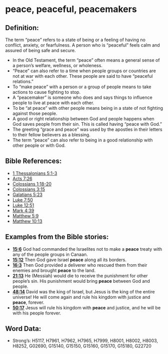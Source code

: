 # peace, peaceful, peacemakers

## Definition:

The term “peace” refers to a state of being or a feeling of having no conflict, anxiety, or fearfulness. A person who is “peaceful” feels calm and assured of being safe and secure.

* In the Old Testament, the term “peace” often means a general sense of a person’s welfare, wellness, or wholeness.
* “Peace” can also refer to a time when people groups or countries are not at war with each other. These people are said to have “peaceful relations.”
* To “make peace” with a person or a group of people means to take actions to cause fighting to stop.
* A “peacemaker” is someone who does and says things to influence people to live at peace with each other.
* To be “at peace” with other people means being in a state of not fighting against those people.
* A good or right relationship between God and people happens when God saves people from their sin. This is called having “peace with God.”
* The greeting “grace and peace” was used by the apostles in their letters to their fellow believers as a blessing.
* The term “peace” can also refer to being in a good relationship with other people or with God.

## Bible References:

* [1 Thessalonians 5:1-3](rc://en/tn/help/1th/05/01)
* [Acts 7:26](rc://en/tn/help/act/07/26)
* [Colossians 1:18-20](rc://en/tn/help/col/01/18)
* [Colossians 3:15](rc://en/tn/help/col/03/15)
* [Galatians 5:23](rc://en/tn/help/gal/05/23)
* [Luke 7:50](rc://en/tn/help/luk/07/50)
* [Luke 12:51](rc://en/tn/help/luk/12/51)
* [Mark 4:39](rc://en/tn/help/mrk/04/39)
* [Matthew 5:9](rc://en/tn/help/mat/05/09)
* [Matthew 10:13](rc://en/tn/help/mat/10/13)

## Examples from the Bible stories:

* __[15:6](rc://en/tn/help/obs/15/06)__ God had commanded the Israelites not to make a __peace__ treaty with any of the people groups in Canaan.
* __[15:12](rc://en/tn/help/obs/15/12)__ Then God gave Israel __peace__ along all its borders.
* __[16:3](rc://en/tn/help/obs/16/03)__ Then God provided a deliverer who rescued them from their enemies and brought __peace__ to the land.
* __[21:13](rc://en/tn/help/obs/21/13)__ He (Messiah) would die to receive the punishment for other people’s sin. His punishment would bring __peace__ between God and people.
* __[48:14](rc://en/tn/help/obs/48/14)__ David was the king of Israel, but Jesus is the king of the entire universe! He will come again and rule his kingdom with justice and __peace__, forever.
* __[50:17](rc://en/tn/help/obs/50/17)__ Jesus will rule his kingdom with __peace__ and justice, and he will be with his people forever.

## Word Data:

* Strong’s: H5117, H7961, H7962, H7965, H7999, H8001, H8002, H8003, H8252, G02690, G15140, G15150, G15160, G15170, G15180, G22720
